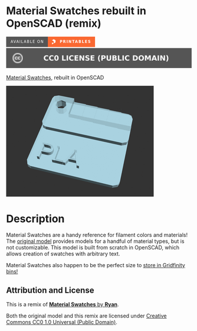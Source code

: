 # Material Swatches rebuilt in OpenSCAD (remix)

[![Available on Printables][printables-badge]][printables-model]
[![CC0-1.0 license][license-badge]][license]

[Material Swatches][original-model-url], rebuilt in OpenSCAD

![Animated example](images/readme/demo.gif)

# Description

Material Swatches are a handy reference for filament colors and materials! The
[original model][original-model-url] provides models for a handful of material
types, but is not customizable. This model is built from scratch in OpenSCAD,
which allows creation of swatches with arbitrary text.

Material Swatches also happen to be the perfect size to [store in Gridfinity
bins!][gridfinity-bins-material-swatches]

## Attribution and License

This is a remix of
[**Material Swatches** by **Ryan**][original-model-url].

Both the original model and this remix are licensed under
[Creative Commons CC0 1.0 Universal (Public Domain)][license].

[gridfinity-bins-material-swatches]: https://www.printables.com/model/587675
[license-badge]: /_static/license-badge-cc0-1.0.svg
[license]: http://creativecommons.org/publicdomain/zero/1.0/
[original-model-url]: https://printables.com/model/2256
[printables-badge]: /_static/printables-badge.png
[printables-model]: https://www.printables.com/model/623563
